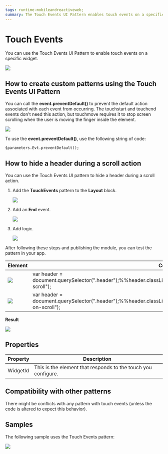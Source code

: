 ```yaml
---
tags: runtime-mobileandreactiveweb;  
summary: The Touch Events UI Pattern enables touch events on a specific widget.
---
```


# Touch Events

You can use the Touch Events UI Pattern to enable touch events on a specific widget.

![](images/touch_events_utilities.png)

## How to create custom patterns using the Touch Events UI Pattern

You can call the **event.preventDefault()** to prevent the default action associated with each event from occurring. The touchstart and touchend events don't need this action, but touchmove requires it to stop screen scrolling when the user is moving the finger inside the element.

![](images/touch_events_custom_patterns.png)

To use the **event.preventDefault()**, use the following string of code:

`$parameters.Evt.preventDefault();`

## How to hide a header during a scroll action

You can use the Touch Events UI pattern to hide a header during a scroll action.

1. Add the **TouchEvents** pattern to the **Layout** block.

    ![](images/touch_events_layour.png)

1. Add an **End** event.

    ![](images/add_end_event.png)

1. Add logic.

    ![](images/touch_events_logic.png)

After following these steps and publishing the module, you can test the pattern in your app.

| Element | Code |
|---|---| 
|![](images/JS_hide.png) |  var header = document.querySelector(".header");%%header.classList.add("hide");%%header.classList.add("header-on-scroll"); |
|![](images/JS_show.png) |  var header = document.querySelector(".header");%%header.classList.remove("hide");%%header.classList.remove("header-on-scroll"); | 
  
**Result**

![](images/TouchEvents_EndResult.gif)

## Properties

|**Property** |  **Description** |
|---|---| 
| WidgetId  |  This is the element that responds to the touch you configure.| 

## Compatibility with other patterns

There might be conflicts with any pattern with touch events (unless the code is altered to expect this behavior).

## Samples

The following sample uses the Touch Events pattern:

![](images/TouchEvents-Sample-1.png)
